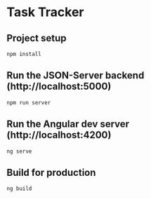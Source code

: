 # Task Tracker

## Project setup

```
npm install
```

## Run the JSON-Server backend (http://localhost:5000)

```
npm run server
```

## Run the Angular dev server (http://localhost:4200)

```
ng serve
```

## Build for production

```
ng build
```
